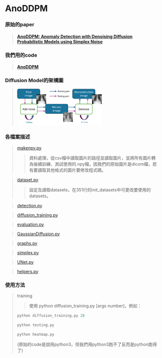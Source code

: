 AnoDDPM
===
 ### 原始的paper
> #### [AnoDDPM: Anomaly Detection with Denoising Diffusion Probabilistic Models using Simplex Noise](https://ieeexplore.ieee.org/document/9857019 "游標顯示")
 ### 我們用的code  
> #### [AnoDDPM](https://github.com/Julian-Wyatt/AnoDDPM "游標顯示")

### Diffusion Model的架構圖
><img src="https://github.com/YiHsiu7893/RSNA_Anomaly_Detection/blob/main/AnoDDPM/pictures/diffusion_model_flow_chart.png" width=60% height=60%>

### 各檔案描述
> [makenpy.py](makenpy.py "游標顯示")
>> 資料處理，從csv檔中讀取圖片的路徑並讀取圖片，並將所有圖片轉為後續訓練、測試使用的.npy檔，因我們的原始圖片是dicom檔，若有要讀取其他格式的圖片要修改程式碼。

> [dataset.py](dataset.py "游標顯示")
>>設定及讀取datasets，在351行的init_datasets中可更改要使用的datasets。

> [detection.py](dataset.py "游標顯示")
>> 

> [diffusion_training.py](diffusion_training.py "游標顯示")
>> 

> [evaluation.py](evaluation.py "游標顯示")
>> 

> [GaussianDiffusion.py](GaussianDiffusion.py "游標顯示")
>> 

> [graphs.py](graphs.py "游標顯示")
>> 

> [simplex.py](simplex.py "游標顯示")
>>

> [UNet.py](UNet.py "游標顯示")
>> 

> [helpers.py](helpers.py "游標顯示")
>>

### 使用方法
> training
>>使用 python diffusion_training.py [args number]，例如：
> 
> ```python
> python diffusion_training.py 28
> ```
> 
> ```python
> python testing.py
> ```
> 
>  ```python
> python heatmap.py
> ```
>  (原始的code是說用python3，但我們用python3跑不了反而是python跑得了)
> 

